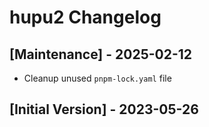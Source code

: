 # hupu2 Changelog

## [Maintenance] - 2025-02-12

- Cleanup unused `pnpm-lock.yaml` file

## [Initial Version] - 2023-05-26
